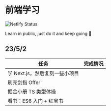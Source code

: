 # 前端学习

![Netlify Status](https://api.netlify.com/api/v1/badges/0e06d4c8-e0a8-44fa-909f-94f6bf7a3266/deploy-status)

Learn in public, just do it and keep going 🐼

<Badge type="info" text="Todo" />
<Badge type="tip" text="Done" />
<Badge type="warning" text="On-hold" />
<Badge type="danger" text="Undone" />


## 23/5/2

| 任务                           | 完成情况 |
| ------------------------------ | -------- |
| 学 Next.js，然后复刻一些小项目 |          |
| 刷完剑指 Offer                 |          |
| 掘金小册 TS 类型体操           |          |
| 看书：ES6 入门 + 红宝书        |          |